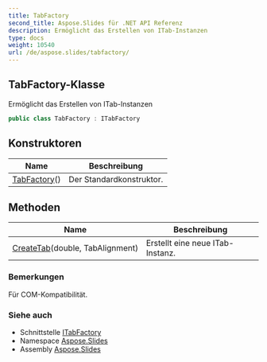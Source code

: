 ```yaml
---
title: TabFactory
second_title: Aspose.Slides für .NET API Referenz
description: Ermöglicht das Erstellen von ITab-Instanzen
type: docs
weight: 10540
url: /de/aspose.slides/tabfactory/
---
```


## TabFactory-Klasse

Ermöglicht das Erstellen von ITab-Instanzen

```csharp
public class TabFactory : ITabFactory
```

## Konstruktoren

| Name | Beschreibung |
| --- | --- |
| [TabFactory](tabfactory)() | Der Standardkonstruktor. |

## Methoden

| Name | Beschreibung |
| --- | --- |
| [CreateTab](../../aspose.slides/tabfactory/createtab)(double, TabAlignment) | Erstellt eine neue ITab-Instanz. |

### Bemerkungen

Für COM-Kompatibilität.

### Siehe auch

* Schnittstelle [ITabFactory](../itabfactory)
* Namespace [Aspose.Slides](../../aspose.slides)
* Assembly [Aspose.Slides](../../)